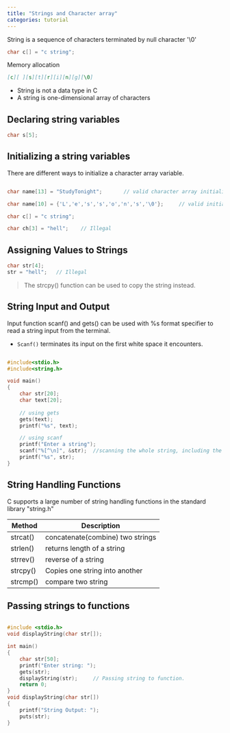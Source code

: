```yaml
---
title: "Strings and Character array"
categories: tutorial
---
```



String is a sequence of characters terminated by null character '\0'

```c 
char c[] = "c string";
```

Memory allocation

```md
[c][ ][s][t][r][i][n][g][\0]
```

- String is not a data type in C
- A string is one-dimensional array of characters

## Declaring string variables

```c
char s[5];
```


## Initializing a string variables

There are different ways to initialize a character array variable.

```c

char name[13] = "StudyTonight";       // valid character array initialization

char name[10] = {'L','e','s','s','o','n','s','\0'};     // valid initialization

char c[] = "c string";

char ch[3] = "hell";    // Illegal

```

## Assigning Values to Strings

```c
char str[4];
str = "hell";   // Illegal
```

> The strcpy() function can be used to copy the string instead.


## String Input and Output

Input function scanf() and gets() can be used with %s format specifier to read a string input from the terminal.

- `Scanf()` terminates its input on the first white space it encounters.

```c

#include<stdio.h>
#include<string.h>

void main()
{
    char str[20];
    char text[20];
    
    // using gets
    gets(text);
    printf("%s", text);

    // using scanf
    printf("Enter a string");
    scanf("%[^\n]", &str);  //scanning the whole string, including the white spaces
    printf("%s", str);
}

```

## String Handling Functions

C supports a large number of string handling functions in the standard library "string.h"

| Method    | Description         |
| --------- | ------------------- |
| strcat() | concatenate(combine) two strings |
| strlen() | returns length of a string |
| strrev() | reverse of a string |
| strcpy() | Copies one string into another |
| strcmp() | compare two string |

## Passing strings to functions

```c

#include <stdio.h>
void displayString(char str[]);

int main()
{
    char str[50];
    printf("Enter string: ");
    gets(str);             
    displayString(str);     // Passing string to function.    
    return 0;
}
void displayString(char str[])
{
    printf("String Output: ");
    puts(str);
}

```